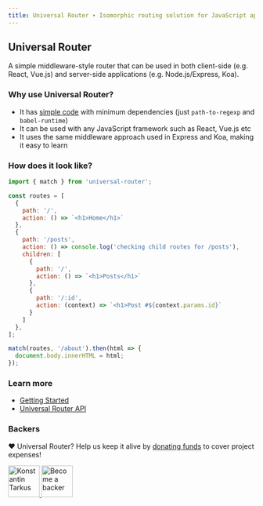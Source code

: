 ```yaml
---
title: Universal Router ∙ Isomorphic routing solution for JavaScript applications
---
```


## Universal Router

A simple middleware-style router that can be used in both client-side (e.g. React, Vue.js) and
server-side applications (e.g. Node.js/Express, Koa).

### Why use Universal Router?

* It has [simple code](https://github.com/kriasoft/universal-router/blob/master/src/match.js)
  with minimum dependencies (just `path-to-regexp` and `babel-runtime`)
* It can be used with any JavaScript framework such as React, Vue.js etc
* It uses the same middleware approach used in Express and Koa, making it easy to learn

### How does it look like?

```js
import { match } from 'universal-router';

const routes = [
  {
    path: '/',
    action: () => `<h1>Home</h1>`
  },
  {
    path: '/posts',
    action: () => console.log('checking child routes for /posts'),
    children: [
      {
        path: '/',
        action: () => `<h1>Posts</h1>`
      },
      {
        path: '/:id',
        action: (context) => `<h1>Post #${context.params.id}`
      }
    ]
  },
];

match(routes, '/about').then(html => {
  document.body.innerHTML = html;
});
```

### Learn more

* [Getting Started](./getting-started.md)
* [Universal Router API](./api.md)

### Backers

♥ Universal Router? Help us keep it alive by [donating funds](https://www.patreon.com/tarkus) to cover project expenses!

<a href="https://github.com/koistya" target="_blank">
  <img src="https://github.com/koistya.png?size=64" width="64" height="64" alt="Konstantin Tarkus">
</a>
<a href="https://www.patreon.com/tarkus" target="_blank">
  <img src="https://opencollective.com/static/images/become_backer.svg" width="64" height="64" alt="Become a backer">
</a>
